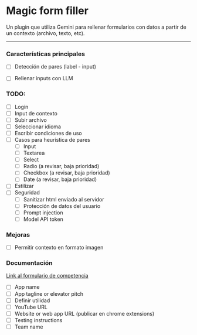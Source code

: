 # Magic form filler
Un plugin que utiliza Gemini para rellenar formularios con datos a partir de un contexto (archivo, texto, etc).

---

### Características principales
- [ ] Detección de pares (label - input)
- [ ] Rellenar inputs con LLM


### TODO:
- [ ] Login
- [ ] Input de contexto
- [ ] Subir archivo
- [ ] Seleccionar idioma
- [ ] Escribir condiciones de uso
- [ ] Casos para heurística de pares
    - [ ] Input
    - [ ] Textarea
    - [ ] Select
    - [ ] Radio (a revisar, baja prioridad)
    - [ ] Checkbox (a revisar, baja prioridad)
    - [ ] Date (a revisar, baja prioridad)
- [ ] Estilizar
- [ ] Seguridad
    - [ ] Sanitizar html enviado al servidor
    - [ ] Protección de datos del usuario
    - [ ] Prompt injection
    - [ ] Model API token

### Mejoras
- [ ] Permitir contexto en formato imagen


### Documentación
[Link al formulario de competencia](https://docs.google.com/forms/d/e/1FAIpQLSczzeNmPUo6yiS_TfULziyEO8gzc1WFYX3yal62KzrQgeoa1g/viewform?embedded=true&pli=1)
- [ ] App name
- [ ] App tagline or elevator pitch
- [ ] Definir utilidad
- [ ] YouTube URL
- [ ] Website or web app URL (publicar en chrome extensions)
- [ ] Testing instructions
- [ ] Team name